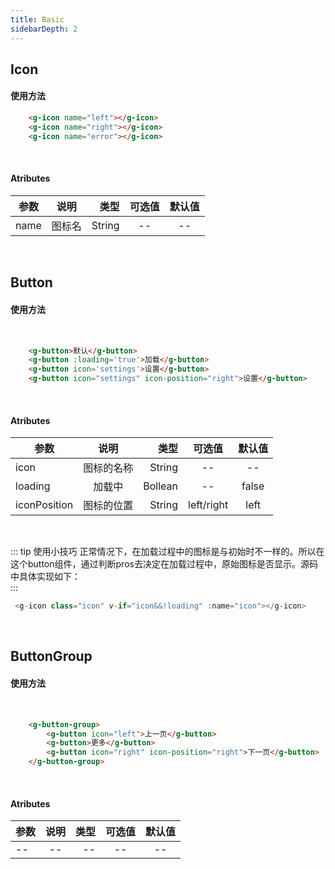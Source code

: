 ```yaml
---
title: Basic
sidebarDepth: 2
---
```

## Icon

#### 使用方法

<g-icon-demo></g-icon-demo>

``` html
    <g-icon name="left"></g-icon>
    <g-icon name="right"></g-icon>
    <g-icon name="error"></g-icon>
```
<br />

#### Atributes

| 参数     | 说明           | 类型  | 可选值  | 默认值  |
| -------- |:-------------:| -----:|:--------:|:-------:|
|name      |   图标名       | String  |  --      |  --     |
<br />

## Button

#### 使用方法

<button-demo></button-demo>

<br />

``` html
    <g-button>默认</g-button>
    <g-button :loading='true'>加载</g-button>
    <g-button icon='settings'>设置</g-button>
    <g-button icon="settings" icon-position="right">设置</g-button>
```
<br />


#### Atributes

| 参数   | 说明             | 类型  | 可选值  | 默认值 |
| -------- |:-------------:| -----:|:--------:|:-------:|
| icon     | 图标的名称     | String|  --  |  --    |
| loading  | 加载中         |   Bollean | -- | false |
| iconPosition | 图标的位置  |    String |left/right  | left |  
<br />

::: tip 使用小技巧
正常情况下，在加载过程中的图标是与初始时不一样的。所以在这个button组件，通过判断pros去决定在加载过程中，原始图标是否显示。源码中具体实现如下：      
:::


``` js
 <g-icon class="icon" v-if="icon&&!loading" :name="icon"></g-icon>
```
<br />

## ButtonGroup

#### 使用方法

<button-group-demo></button-group-demo>

<br />

``` html
    <g-button-group>
        <g-button icon="left">上一页</g-button>
        <g-button>更多</g-button>
        <g-button icon="right" icon-position="right">下一页</g-button>
    </g-button-group>

```

<br />

#### Atributes

| 参数     | 说明           | 类型  | 可选值  | 默认值  |
| -------- |:-------------:| -----:|:--------:|:-------:|
| --       |        --     | --    |  --      |  --     |


<br />